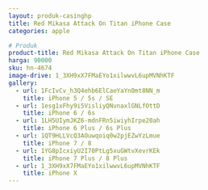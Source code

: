 ```yaml
---
layout: produk-casinghp
title: Red Mikasa Attack On Titan iPhone Case
categories: apple

# Produk
product-title: Red Mikasa Attack On Titan iPhone Case
harga: 90000
sku: hn-4674
image-drive: 1_3XH9xX7FMaEYo1xilwwvL6upMVNhKTF
gallery:
  - url: 1FcIvCv_h3Q4ehb6ElCaeYaYn0mt8NN_m
    title: iPhone 5 / 5s / SE
  - url: 1esg1xFhy9i5VisliyQNvnaxlGNLfOttD
    title: iPhone 6 / 6s
  - url: 1LH5UIymJKZ6-mdnFRn5iwiyhIrpe20ah
    title: iPhone 6 Plus / 6s Plus
  - url: 1QT9HLLVcQ3AOuwqoiq0w2pjEZwYzLmue
    title: iPhone 7 / 8
  - url: 1YG8pIcxiyU2I70PtLg5xuGWtvXevrKEk
    title: iPhone 7 Plus / 8 Plus
  - url: 1_3XH9xX7FMaEYo1xilwwvL6upMVNhKTF
    title: iPhone X
---
```

